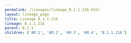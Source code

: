 ```yaml
---
permalink: /lineages/lineage_B.1.1.216.html
layout: lineage_page
title: Lineage B.1.1.216
lineage: B.1.1.216
parent: B.1.1
children: ['AM.1', 'AM.2', 'AM.3', 'AM.4', 'B.1.1.216']
---
```

